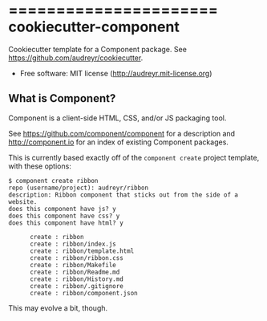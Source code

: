 ======================
cookiecutter-component
======================

Cookiecutter template for a Component package. See https://github.com/audreyr/cookiecutter.

* Free software: MIT license (http://audreyr.mit-license.org)

## What is Component?

Component is a client-side HTML, CSS, and/or JS packaging tool.

See https://github.com/component/component for a description and http://component.io
for an index of existing Component packages.

This is currently based exactly off of the `component create` project template, with
these options:

    $ component create ribbon
    repo (username/project): audreyr/ribbon 
    description: Ribbon component that sticks out from the side of a website.
    does this component have js? y
    does this component have css? y
    does this component have html? y

          create : ribbon
          create : ribbon/index.js
          create : ribbon/template.html
          create : ribbon/ribbon.css
          create : ribbon/Makefile
          create : ribbon/Readme.md
          create : ribbon/History.md
          create : ribbon/.gitignore
          create : ribbon/component.json
      
This may evolve a bit, though.
